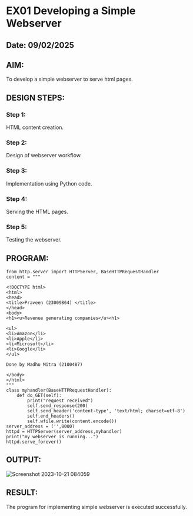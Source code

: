 # EX01 Developing a Simple Webserver
## Date: 09/02/2025

## AIM:
To develop a simple webserver to serve html pages.

## DESIGN STEPS:
### Step 1: 
HTML content creation.

### Step 2:
Design of webserver workflow.

### Step 3:
Implementation using Python code.

### Step 4:
Serving the HTML pages.

### Step 5:
Testing the webserver.

## PROGRAM:
```
from http.server import HTTPServer, BaseHTTPRequestHandler
content = """

<!DOCTYPE html>
<html>
<head>
<title>Praveen (23009864) </title>
</head>
<body>
<h1><u>Revenue generating companies</u><h1>

<ul>
<li>Amazon</li>
<li>Apple</li>
<li>Microsoft</li>
<li>Google</li>
</ul>

Done by Madhu Mitra (2100487)

</body>
</html>
"""
class myhandler(BaseHTTPRequestHandler):
    def do_GET(self):
        print("request received")
        self.send_response(200)
        self.send_header('content-type', 'text/html; charset=utf-8')
        self.end_headers()
        self.wfile.write(content.encode())
server_address = ('',8000)
httpd = HTTPServer(server_address,myhandler)
print("my webserver is running...")
httpd.serve_forever()
```
## OUTPUT:
![Screenshot 2023-10-21 084059](https://github.com/praveenck23009864/simplewebserver/assets/141472050/ca5868ef-d311-46c1-82ad-e5826a8e8040)

## RESULT:
The program for implementing simple webserver is executed successfully.
